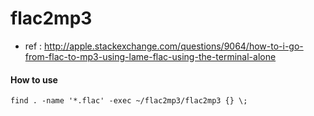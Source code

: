 # flac2mp3
- ref : http://apple.stackexchange.com/questions/9064/how-to-i-go-from-flac-to-mp3-using-lame-flac-using-the-terminal-alone

#### How to use
```
find . -name '*.flac' -exec ~/flac2mp3/flac2mp3 {} \;
```
